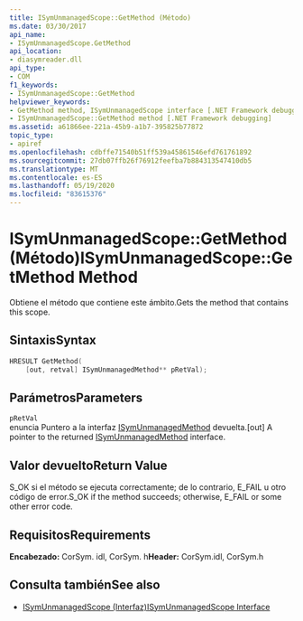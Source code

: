 ```yaml
---
title: ISymUnmanagedScope::GetMethod (Método)
ms.date: 03/30/2017
api_name:
- ISymUnmanagedScope.GetMethod
api_location:
- diasymreader.dll
api_type:
- COM
f1_keywords:
- ISymUnmanagedScope::GetMethod
helpviewer_keywords:
- GetMethod method, ISymUnmanagedScope interface [.NET Framework debugging]
- ISymUnmanagedScope::GetMethod method [.NET Framework debugging]
ms.assetid: a61866ee-221a-45b9-a1b7-395825b77872
topic_type:
- apiref
ms.openlocfilehash: cdbffe71540b51ff539a45861546efd761761892
ms.sourcegitcommit: 27db07ffb26f76912feefba7b884313547410db5
ms.translationtype: MT
ms.contentlocale: es-ES
ms.lasthandoff: 05/19/2020
ms.locfileid: "83615376"
---
```

# <a name="isymunmanagedscopegetmethod-method"></a><span data-ttu-id="50b83-102">ISymUnmanagedScope::GetMethod (Método)</span><span class="sxs-lookup"><span data-stu-id="50b83-102">ISymUnmanagedScope::GetMethod Method</span></span>
<span data-ttu-id="50b83-103">Obtiene el método que contiene este ámbito.</span><span class="sxs-lookup"><span data-stu-id="50b83-103">Gets the method that contains this scope.</span></span>  
  
## <a name="syntax"></a><span data-ttu-id="50b83-104">Sintaxis</span><span class="sxs-lookup"><span data-stu-id="50b83-104">Syntax</span></span>  
  
```cpp  
HRESULT GetMethod(  
    [out, retval] ISymUnmanagedMethod** pRetVal);  
```  
  
## <a name="parameters"></a><span data-ttu-id="50b83-105">Parámetros</span><span class="sxs-lookup"><span data-stu-id="50b83-105">Parameters</span></span>  
 `pRetVal`  
 <span data-ttu-id="50b83-106">enuncia Puntero a la interfaz [ISymUnmanagedMethod](isymunmanagedmethod-interface.md) devuelta.</span><span class="sxs-lookup"><span data-stu-id="50b83-106">[out] A pointer to the returned [ISymUnmanagedMethod](isymunmanagedmethod-interface.md) interface.</span></span>  
  
## <a name="return-value"></a><span data-ttu-id="50b83-107">Valor devuelto</span><span class="sxs-lookup"><span data-stu-id="50b83-107">Return Value</span></span>  
 <span data-ttu-id="50b83-108">S_OK si el método se ejecuta correctamente; de lo contrario, E_FAIL u otro código de error.</span><span class="sxs-lookup"><span data-stu-id="50b83-108">S_OK if the method succeeds; otherwise, E_FAIL or some other error code.</span></span>  
  
## <a name="requirements"></a><span data-ttu-id="50b83-109">Requisitos</span><span class="sxs-lookup"><span data-stu-id="50b83-109">Requirements</span></span>  
 <span data-ttu-id="50b83-110">**Encabezado:** CorSym. idl, CorSym. h</span><span class="sxs-lookup"><span data-stu-id="50b83-110">**Header:** CorSym.idl, CorSym.h</span></span>  
  
## <a name="see-also"></a><span data-ttu-id="50b83-111">Consulta también</span><span class="sxs-lookup"><span data-stu-id="50b83-111">See also</span></span>

- [<span data-ttu-id="50b83-112">ISymUnmanagedScope (Interfaz)</span><span class="sxs-lookup"><span data-stu-id="50b83-112">ISymUnmanagedScope Interface</span></span>](isymunmanagedscope-interface.md)
